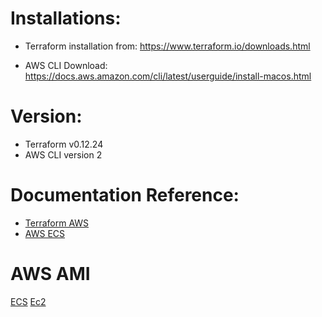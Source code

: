 # Installations:
* Terraform installation from:
https://www.terraform.io/downloads.html

* AWS CLI Download:
https://docs.aws.amazon.com/cli/latest/userguide/install-macos.html


# Version:
* Terraform v0.12.24
* AWS CLI version 2

# Documentation Reference:
* [Terraform AWS](https://registry.terraform.io/providers/hashicorp/aws/latest/docs)
* [AWS ECS](https://docs.aws.amazon.com/ec2/index.html)

# AWS AMI
[ECS](https://docs.aws.amazon.com/AmazonECS/latest/developerguide/ecs-optimized_AMI.html)
[Ec2](https://cloud-images.ubuntu.com/locator/ec2/)
